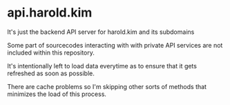 # api.harold.kim

It's just the backend API server for harold.kim and its subdomains

Some part of sourcecodes interacting with with private API services are not included within this repository.

It's intentionally left to load data everytime as to ensure that it gets refreshed as soon as possible.

There are cache problems so I'm skipping other sorts of methods that minimizes the load of this process.
